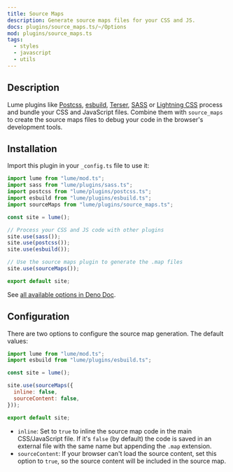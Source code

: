```yaml
---
title: Source Maps
description: Generate source maps files for your CSS and JS.
docs: plugins/source_maps.ts/~/Options
mod: plugins/source_maps.ts
tags:
  - styles
  - javascript
  - utils
---
```


## Description

Lume plugins like [Postcss](./postcss.md), [esbuild](./esbuild.md),
[Terser](./terser.md), [SASS](./sass.md) or [Lightning CSS](./lightningcss.md)
process and bundle your CSS and JavaScript files. Combine them with
`source_maps` to create the source maps files to debug your code in the
browser's development tools.

## Installation

Import this plugin in your `_config.ts` file to use it:

```js
import lume from "lume/mod.ts";
import sass from "lume/plugins/sass.ts";
import postcss from "lume/plugins/postcss.ts";
import esbuild from "lume/plugins/esbuild.ts";
import sourceMaps from "lume/plugins/source_maps.ts";

const site = lume();

// Process your CSS and JS code with other plugins
site.use(sass());
site.use(postcss());
site.use(esbuild());

// Use the source maps plugin to generate the .map files
site.use(sourceMaps());

export default site;
```

See
[all available options in Deno Doc](https://doc.deno.land/https/deno.land/x/lume/plugins/source_maps.ts/~/Options).

## Configuration

There are two options to configure the source map generation. The default
values:

```js
import lume from "lume/mod.ts";
import esbuild from "lume/plugins/esbuild.ts";

const site = lume();

site.use(sourceMaps({
  inline: false,
  sourceContent: false,
}));

export default site;
```

- `inline`: Set to `true` to inline the source map code in the main
  CSS/JavaScript file. If it's `false` (by default) the code is saved in an
  external file with the same name but appending the `.map` extension.
- `sourceContent`: If your browser can't load the source content, set this
  option to `true`, so the source content will be included in the source map.
